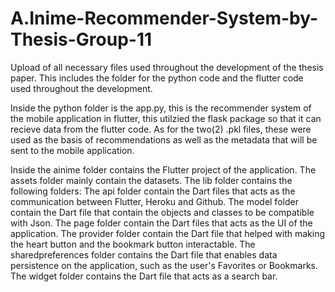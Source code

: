 # A.Inime-Recommender-System-by-Thesis-Group-11
Upload of all necessary files used throughout the development of the thesis paper. 
This includes the folder for the python code and the flutter code used throughout the development.

  Inside the python folder is the app.py, this is the recommender system of the mobile application in flutter, this utilzied the flask package so that it can recieve data from the flutter code. As for the two(2) .pkl files, these were used as the basis of recommendations as well as the metadata that will be sent to the mobile application.

Inside the ainime folder contains the Flutter project of the application. 
The assets folder mainly contain the datasets.
The lib folder contains the following folders:
The api folder contain the Dart files that acts as the communication between Flutter, Heroku and Github.
The model folder contain the Dart file that contain the objects and classes to be compatible with Json.
The page folder contain the Dart files that acts as the UI of the application. 
The provider folder contain the Dart file that helped with making the heart button and the bookmark button interactable.
The sharedpreferences folder contains the Dart file that enables data persistence on the application, such as the user's Favorites or Bookmarks.
The widget folder contains the Dart file that acts as a search bar.
